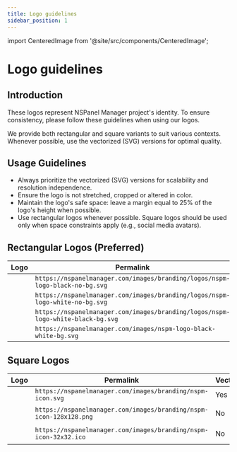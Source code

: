 ```yaml
---
title: Logo guidelines
sidebar_position: 1
---
```

import CenteredImage from '@site/src/components/CenteredImage';


# Logo guidelines

## Introduction

These logos represent NSPanel Manager project's identity. To ensure consistency, please follow these guidelines 
when using our logos.

We provide both rectangular and square variants to suit various contexts.
Whenever possible, use the vectorized (SVG) versions for optimal quality.

## Usage Guidelines

* Always prioritize the vectorized (SVG) versions for scalability and resolution independence.
* Ensure the logo is not stretched, cropped or altered in color.
* Maintain the logo's safe space: leave a margin equal to 25% of the logo's height when possible.
* Use rectangular logos whenever possible. Square logos should be used only when space constraints 
  apply (e.g., social media avatars).

## Rectangular Logos (Preferred)

| Logo                                                                                                                | Permalink                                                                       | Vectorized | Format | Background  | Size |
|---------------------------------------------------------------------------------------------------------------------|---------------------------------------------------------------------------------|------------|--------|-------------|------|
| <CenteredImage src="/images/branding/logos/nspm-logo-black-no-bg.svg" alt="Black logo transparent" />               | `https://nspanelmanager.com/images/branding/logos/nspm-logo-black-no-bg.svg`    | Yes        | svg    | Transparent | -    |
| <CenteredImage src="/images/branding/logos/nspm-logo-white-no-bg.svg" alt="White logo transparent" />               | `https://nspanelmanager.com/images/branding/logos/nspm-logo-white-no-bg.svg`    | Yes        | svg    | Transparent | -    |
| <CenteredImage src="/images/branding/logos/nspm-logo-white-black-bg.svg" alt="White logo with black background" />  | `https://nspanelmanager.com/images/branding/logos/nspm-logo-white-black-bg.svg` | Yes        | svg    | Solid       | -    |
| <CenteredImage src="/images/branding/logos/nspm-logo-black-white-bg.svg" alt="Black logo whith white background" /> | `https://nspanelmanager.com/images/nspm-logo-black-white-bg.svg`                | Yes        | svg    | Solid       | -    |

## Square Logos

| Logo                                                                                           | Permalink                                                          | Vectorized | Format | Background | Size       |
|------------------------------------------------------------------------------------------------|--------------------------------------------------------------------|------------|--------|------------|------------|
| <CenteredImage src="/images/branding/logos/nspm-icon.svg" alt="Vectorized square icon" />      | `https://nspanelmanager.com/images/branding/nspm-icon.svg`         | Yes        | svg    | Solid      | -          |
| <CenteredImage src="/images/branding/logos/nspm-icon-128x128.png" alt="Icon 128x128 pixels" /> | `https://nspanelmanager.com/images/branding/nspm-icon-128x128.png` | No         | png    | Solid      | 128x128 px |
| <CenteredImage src="/images/branding/logos/nspm-icon-32x32.ico" alt="Icon 32x32 pixels" />     | `https://nspanelmanager.com/images/branding/nspm-icon-32x32.ico`   | No         | ico    | Solid      | 32x32 px   |
